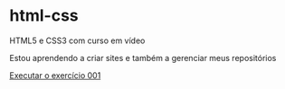 # html-css
 HTML5 e CSS3 com curso em vídeo

 Estou aprendendo a criar sites e também a gerenciar meus repositórios


<a href="https://guikali12.github.io/html-css/exercicios/ex001/" target="_blank">Executar o exercício 001</a>